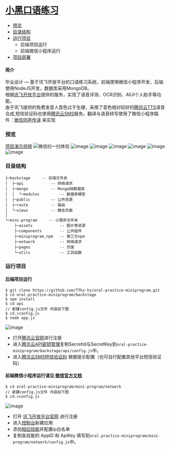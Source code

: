 # [小黑口语练习](#)
* [预览](#预览)
* [目录结构](#目录结构)
* [运行项目](#运行项目)
    * 后端项目运行
    * 前端微信小程序运行
* [项目部署](http://note.youdao.com/noteshare?id=6447bffd41b815a2e30dc51309bbb09d)
#### 简介
毕业设计 — 基于讯飞开放平台的口语练习系统，前端使用微信小程序开发，后端使用NodeJS开发，数据库采用MongoDB。<br/>
根据[讯飞开放平台](https://www.xfyun.cn/)提供的服务，实现了语音评测、OCR识别、AIUI个人助手等功能。<br/>
由于讯飞提供的免费发音人音色过于生硬，采用了音色相对较好的[腾讯云TTS](https://cloud.tencent.com/product/tts)语音合成,短信验证码也使用[腾讯云SMS](https://cloud.tencent.com/product/sms)服务。翻译与语音转写使用了微信小程序插件：[微信同声传译](https://developers.weixin.qq.com/miniprogram/dev/extended/service/translator.html) 来实现


### 预览
[项目演示视频](https://1810000003.vod2.myqcloud.com/b64e98afvodcq1810000003/65a42da85285890803143537084/2776a92c73713b9b28e5adac.mp4)
![微信扫一扫体验](http://ww1.sinaimg.cn/large/006J9qAtly1gej3usq68nj31bi0hcmy4.jpg)
![image](http://ww1.sinaimg.cn/large/006J9qAtly1geiyvh6u4qj30ea0tvajy.jpg)
![image](http://ww1.sinaimg.cn/large/006J9qAtly1geiyv0b870j30db0s4dju.jpg)
![image](http://ww1.sinaimg.cn/large/006J9qAtly1geiyv5dcjjj30dd0s9tea.jpg)
![image](http://ww1.sinaimg.cn/large/006J9qAtly1geiyvkkpswj30dc0s678v.jpg)
![image](http://ww1.sinaimg.cn/large/006J9qAtly1geiyvodfqtj30db0s73yx.jpg)
![image](http://ww1.sinaimg.cn/large/006J9qAtly1geixrggam0j30u01rcdnf.jpg)

### 目录结构
```
├─backstage     -- 后端文件夹
│  ├─api            -- 网络请求
│  ├─mongo          -- MongoDB数据库
│  │  └─modules         -- 数据库模型
│  ├─public         -- 公共资源
│  ├─route          -- 路由
│  └─views          -- 静态页面
│
└─mini-program     -- 小程序文件夹
    ├─assets            -- 图片等资源
    ├─components        -- 公共组件
    ├─miniprogram_npm   -- 第三方npm
    ├─network           -- 网络请求
    ├─pages             -- 页面
    └─utils             -- 工具函数
```
### 运行项目
#### 后端项目运行
```shell
$ git clone https://github.com/TThz-hz/oral-practice-miniprogram.git
$ cd oral-practice-miniprogram/backstage
$ npm install
$ cd api
// 新建config.js文件 内容如下图
$ cd.>config.js
$ node app.js
```
![image](http://ww1.sinaimg.cn/mw690/006J9qAtly1gej30d4n4cj30gr0k2aid.jpg)
- 打开[腾讯云官网](https://cloud.tencent.com/)进行注册
- 进入[腾讯云API密钥管理](https://console.cloud.tencent.com/cam/capi)复制SecretId与SecretKey到``` oral-practice-miniprogram/backstage/api/config.js ```中。
- 进入[腾讯云SMS短信验证码](https://cloud.tencent.com/product/sms) 根据提示配置（也可自行配置其他平台短信验证码）

#### 前端微信小程序运行请见 [微信官方文档](https://developers.weixin.qq.com/miniprogram/dev/framework/quickstart/getstart.html)
``` shell
$ cd oral-practice-miniprogram/mini-program/network
// 新建config.js文件 内容如下图
$ cd.>config.js
```
![image](http://ww1.sinaimg.cn/mw690/006J9qAtly1gej287izq1j30i90rjk3a.jpg)
- 打开 [讯飞开放平台官网](http://www.xfyun.cn/) 进行注册
- 进入[控制台](https://console.xfyun.cn/app/myapp)新建应用
- 添加[相应技能](https://console.xfyun.cn/services/ise)并配置ip白名单
- 复制各技能的 AppID 和 ApiKey  填写到``` oral-practice-miniprogram/mini-program/network/config.js ```中。
